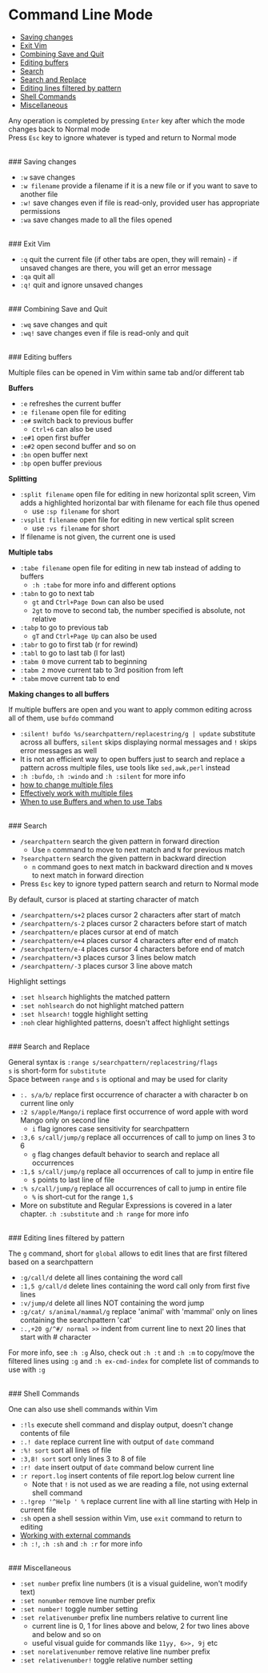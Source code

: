 # <a name="command-line-mode"></a>Command Line Mode

* [Saving changes](#saving-changes)
* [Exit Vim](#exit-vim)
* [Combining Save and Quit](#combining-save-and-quit)
* [Editing buffers](#editing-buffers)
* [Search](#search)
* [Search and Replace](#search-and-replace)
* [Editing lines filtered by pattern](#editing-lines-filtered-by-pattern)
* [Shell Commands](#shell-commands)
* [Miscellaneous](#miscellaneous)

Any operation is completed by pressing `Enter` key after which the mode changes back to Normal mode  
Press `Esc` key to ignore whatever is typed and return to Normal mode

<br>
### <a name="saving-changes"></a>Saving changes

* `:w` save changes
* `:w filename` provide a filename if it is a new file or if you want to save to another file
* `:w!` save changes even if file is read-only, provided user has appropriate permissions
* `:wa` save changes made to all the files opened

<br>
### <a name="exit-vim"></a>Exit Vim

* `:q` quit the current file (if other tabs are open, they will remain) - if unsaved changes are there, you will get an error message
* `:qa` quit all
* `:q!` quit and ignore unsaved changes

<br>
### <a name="combining-save-and-quit"></a>Combining Save and Quit

* `:wq` save changes and quit
* `:wq!` save changes even if file is read-only and quit

<br>
### <a name="editing-buffers"></a>Editing buffers

Multiple files can be opened in Vim within same tab and/or different tab

**Buffers**

* `:e` refreshes the current buffer
* `:e filename` open file for editing
* `:e#` switch back to previous buffer
    * `Ctrl+6` can also be used
* `:e#1` open first buffer
* `:e#2` open second buffer and so on
* `:bn` open buffer next
* `:bp` open buffer previous

**Splitting**

* `:split filename` open file for editing in new horizontal split screen, Vim adds a highlighted horizontal bar with filename for each file thus opened
    * use `:sp filename` for short
* `:vsplit filename` open file for editing in new vertical split screen
    * use `:vs filename` for short
* If filename is not given, the current one is used

**Multiple tabs**

* `:tabe filename` open file for editing in new tab instead of adding to buffers
    * `:h :tabe` for more info and different options
* `:tabn` to go to next tab
    * `gt` and `Ctrl+Page Down` can also be used
    * `2gt` to move to second tab, the number specified is absolute, not relative
* `:tabp` to go to previous tab
    * `gT` and `Ctrl+Page Up`  can also be used
* `:tabr` to go to first tab (r for rewind)
* `:tabl` to go to last tab (l for last)
* `:tabm 0` move current tab to beginning
* `:tabm 2` move current tab to 3rd position from left
* `:tabm` move current tab to end

**Making changes to all buffers**

If multiple buffers are open and you want to apply common editing across all of them, use `bufdo` command

* `:silent! bufdo %s/searchpattern/replacestring/g | update` substitute across all buffers, `silent` skips displaying normal messages and `!` skips error messages as well
* It is not an efficient way to open buffers just to search and replace a pattern across multiple files, use tools like `sed,awk,perl` instead
* `:h :bufdo`, `:h :windo` and `:h :silent` for more info
* [how to change multiple files](https://vimcasts.org/episodes/using-argdo-to-change-multiple-files/)
* [Effectively work with multiple files](https://stackoverflow.com/questions/53664/how-to-effectively-work-with-multiple-files-in-vim)
* [When to use Buffers and when to use Tabs](https://joshldavis.com/2014/04/05/vim-tab-madness-buffers-vs-tabs/)

<br>
### <a name="search"></a>Search

* `/searchpattern` search the given pattern in forward direction
    * Use `n` command to move to next match and `N` for previous match
* `?searchpattern` search the given pattern in backward direction
    * `n` command goes to next match in backward direction and `N` moves to next match in forward direction
* Press `Esc` key to ignore typed pattern search and return to Normal mode

By default, cursor is placed at starting character of match

* `/searchpattern/s+2` places cursor 2 characters after start of match
* `/searchpattern/s-2` places cursor 2 characters before start of match
* `/searchpattern/e` places cursor at end of match
* `/searchpattern/e+4` places cursor 4 characters after end of match
* `/searchpattern/e-4` places cursor 4 characters before end of match
* `/searchpattern/+3` places cursor 3 lines below match
* `/searchpattern/-3` places cursor 3 line above match

Highlight settings

* `:set hlsearch` highlights the matched pattern
* `:set nohlsearch` do not highlight matched pattern
* `:set hlsearch!` toggle highlight setting
* `:noh` clear highlighted patterns, doesn't affect highlight settings

<br>
### <a name="search-and-replace"></a>Search and Replace

General syntax is `:range s/searchpattern/replacestring/flags`  
`s` is short-form for `substitute`  
Space between `range` and `s` is optional and may be used for clarity

* `:. s/a/b/` replace first occurrence of character a with character b on current line only
* `:2 s/apple/Mango/i` replace first occurrence of word apple with word Mango only on second line
    * `i` flag ignores case sensitivity for searchpattern
* `:3,6 s/call/jump/g` replace all occurrences of call to jump on lines 3 to 6
    * `g` flag changes default behavior to search and replace all occurrences
* `:1,$ s/call/jump/g` replace all occurrences of call to jump in entire file
    * `$` points to last line of file
* `:% s/call/jump/g` replace all occurrences of call to jump in entire file
    * `%` is short-cut for the range `1,$`
* More on substitute and Regular Expressions is covered in a later chapter. `:h :substitute` and `:h range` for more info

<br>
### <a name="editing-lines-filtered-by-pattern"></a>Editing lines filtered by pattern

The `g` command, short for `global` allows to edit lines that are first filtered based on a searchpattern

* `:g/call/d` delete all lines containing the word call
* `:1,5 g/call/d` delete lines containing the word call only from first five lines
* `:v/jump/d` delete all lines NOT containing the word jump
* `:g/cat/ s/animal/mammal/g` replace 'animal' with 'mammal' only on lines containing the searchpattern 'cat'
* `:.,+20 g/^#/ normal >>` indent from current line to next 20 lines that start with # character

For more info, see `:h :g`
Also, check out `:h :t` and `:h :m` to copy/move the filtered lines using `:g` and `:h ex-cmd-index` for complete list of commands to use with `:g`

<br>
### <a name="shell-commands"></a>Shell Commands

One can also use shell commands within Vim

* `:!ls` execute shell command and display output, doesn't change contents of file
* `:.! date` replace current line with output of `date` command
* `:%! sort` sort all lines of file
* `:3,8! sort` sort only lines 3 to 8 of file
* `:r! date` insert output of `date` command below current line
* `:r report.log` insert contents of file report.log below current line
    * Note that `!` is not used as we are reading a file, not using external shell command
* `:.!grep '^Help ' %` replace current line with all line starting with Help in current file
* `:sh` open a shell session within Vim, use `exit` command to return to editing
* [Working with external commands](https://www.linux.com/learn/tutorials/442419-vim-tips-working-with-external-commands)
* `:h :!`, `:h :sh` and `:h :r` for more info

<br>
### <a name="miscellaneous"></a>Miscellaneous

* `:set number` prefix line numbers (it is a visual guideline, won't modify text)
* `:set nonumber` remove line number prefix
* `:set number!` toggle number setting
* `:set relativenumber` prefix line numbers relative to current line
    * current line is 0, 1 for lines above and below, 2 for two lines above and below and so on
    * useful visual guide for commands like `11yy, 6>>, 9j` etc
* `:set norelativenumber` remove relative line number prefix
* `:set relativenumber!` toggle relative number setting
